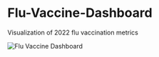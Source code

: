 # Flu-Vaccine-Dashboard

Visualization of 2022 flu vaccination metrics

![Flu Vaccine Dashboard](https://github.com/user-attachments/assets/0dde1275-9361-4fca-a1ee-9a96b035546e)
